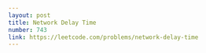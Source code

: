 ```yaml
---
layout: post
title: Network Delay Time
number: 743
link: https://leetcode.com/problems/network-delay-time
---
```

